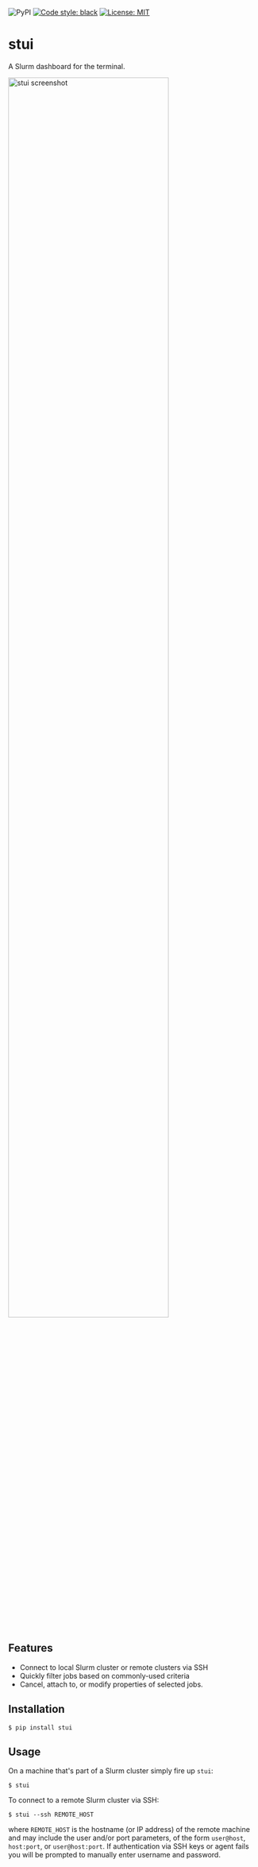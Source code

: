 ![PyPI](https://img.shields.io/pypi/v/stui)
[![Code style: black](https://img.shields.io/badge/code%20style-black-000000.svg)](https://github.com/psf/black)
[![License: MIT](https://img.shields.io/badge/License-MIT-green.svg)](https://opensource.org/licenses/MIT)

# stui
A Slurm dashboard for the terminal.

<img src="https://mil.ad/assets/stui_screenshot.png" alt="stui screenshot" width="80%"/>

## Features
* Connect to local Slurm cluster or remote clusters via SSH
* Quickly filter jobs based on commonly-used criteria
* Cancel, attach to, or modify properties of selected jobs.

## Installation

```shell
$ pip install stui
```

## Usage

On a machine that's part of a Slurm cluster simply fire up `stui`:

```shell
$ stui
```

To connect to a remote Slurm cluster via SSH:

```shell
$ stui --ssh REMOTE_HOST
```

where `REMOTE_HOST` is the hostname (or IP address) of the remote machine and may include the user and/or port parameters, of the form `user@host`, `host:port`, or `user@host:port`. If authentication via SSH keys or agent fails you will be prompted to manually enter username and password.
